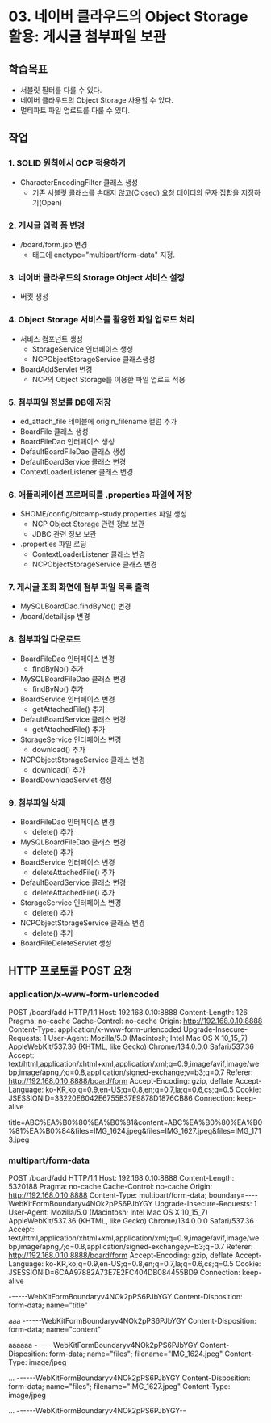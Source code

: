# 03. 네이버 클라우드의 Object Storage 활용: 게시글 첨부파일 보관

## 학습목표

- 서블릿 필터를 다룰 수 있다.
- 네이버 클라우드의 Object Storage 사용할 수 있다.
- 멀티파트 파일 업로드를 다룰 수 있다.

## 작업

### 1. SOLID 원칙에서 OCP 적용하기

- CharacterEncodingFilter 클래스 생성
  - 기존 서블릿 클래스를 손대지 않고(Closed) 요청 데이터의 문자 집합을 지정하기(Open)


### 2. 게시글 입력 폼 변경 

- /board/form.jsp 변경
  - <form> 태그에 enctype="multipart/form-data" 지정.

### 3. 네이버 클라우드의 Storage Object 서비스 설정

- 버킷 생성
  
### 4. Object Storage 서비스를 활용한 파일 업로드 처리

- 서비스 컴포넌트 생성
  - StorageService 인터페이스 생성
  - NCPObjectStorageService 클래스생성
- BoardAddServlet 변경
  - NCP의 Object Storage를 이용한 파일 업로드 적용

### 5. 첨부파일 정보를 DB에 저장

- ed_attach_file 테이블에 origin_filename 컬럼 추가
- BoardFile 클래스 생성
- BoardFileDao 인터페이스 생성
- DefaultBoardFileDao 클래스 생성
- DefaultBoardService 클래스 변경
- ContextLoaderListener 클래스 변경

### 6. 애플리케이션 프로퍼티를 .properties 파일에 저장

- $HOME/config/bitcamp-study.properties 파일 생성
  - NCP Object Storage 관련 정보 보관
  - JDBC 관련 정보 보관
- .properties 파일 로딩 
  - ContextLoaderListener 클래스 변경
  - NCPObjectStorageService 클래스 변경

### 7. 게시글 조회 화면에 첨부 파일 목록 출력

- MySQLBoardDao.findByNo() 변경
- /board/detail.jsp 변경

### 8. 첨부파일 다운로드 

- BoardFileDao 인터페이스 변경
  - findByNo() 추가
- MySQLBoardFileDao 클래스 변경
  - findByNo() 추가
- BoardService 인터페이스 변경
  - getAttachedFile() 추가
- DefaultBoardService 클래스 변경
  - getAttachedFile() 추가
- StorageService 인터페이스 변경
  - download() 추가
- NCPObjectStorageService 클래스 변경
  - download() 추가
- BoardDownloadServlet 생성

### 9. 첨부파일 삭제

- BoardFileDao 인터페이스 변경
  - delete() 추가
- MySQLBoardFileDao 클래스 변경
  - delete() 추가
- BoardService 인터페이스 변경
  - deleteAttachedFile() 추가
- DefaultBoardService 클래스 변경
  - deleteAttachedFile() 추가  
- StorageService 인터페이스 변경
  - delete() 추가
- NCPObjectStorageService 클래스 변경
  - delete() 추가
- BoardFileDeleteServlet 생성



## HTTP 프로토콜 POST 요청
### application/x-www-form-urlencoded
POST /board/add HTTP/1.1
Host: 192.168.0.10:8888
Content-Length: 126
Pragma: no-cache
Cache-Control: no-cache
Origin: http://192.168.0.10:8888
Content-Type: application/x-www-form-urlencoded
Upgrade-Insecure-Requests: 1
User-Agent: Mozilla/5.0 (Macintosh; Intel Mac OS X 10_15_7) AppleWebKit/537.36 (KHTML, like Gecko) Chrome/134.0.0.0 Safari/537.36
Accept: text/html,application/xhtml+xml,application/xml;q=0.9,image/avif,image/webp,image/apng,*/*;q=0.8,application/signed-exchange;v=b3;q=0.7
Referer: http://192.168.0.10:8888/board/form
Accept-Encoding: gzip, deflate
Accept-Language: ko-KR,ko;q=0.9,en-US;q=0.8,en;q=0.7,la;q=0.6,cs;q=0.5
Cookie: JSESSIONID=33220E6042E6755B37E9878D1876CB86
Connection: keep-alive

title=ABC%EA%B0%80%EA%B0%81&content=ABC%EA%B0%80%EA%B0%81%EA%B0%84&files=IMG_1624.jpeg&files=IMG_1627.jpeg&files=IMG_1713.jpeg

### multipart/form-data
POST /board/add HTTP/1.1
Host: 192.168.0.10:8888
Content-Length: 5320188
Pragma: no-cache
Cache-Control: no-cache
Origin: http://192.168.0.10:8888
Content-Type: multipart/form-data; boundary=----WebKitFormBoundaryv4NOk2pPS6PJbYGY
Upgrade-Insecure-Requests: 1
User-Agent: Mozilla/5.0 (Macintosh; Intel Mac OS X 10_15_7) AppleWebKit/537.36 (KHTML, like Gecko) Chrome/134.0.0.0 Safari/537.36
Accept: text/html,application/xhtml+xml,application/xml;q=0.9,image/avif,image/webp,image/apng,*/*;q=0.8,application/signed-exchange;v=b3;q=0.7
Referer: http://192.168.0.10:8888/board/form
Accept-Encoding: gzip, deflate
Accept-Language: ko-KR,ko;q=0.9,en-US;q=0.8,en;q=0.7,la;q=0.6,cs;q=0.5
Cookie: JSESSIONID=6CAA97882A73E7E2FC404DB084455BD9
Connection: keep-alive

------WebKitFormBoundaryv4NOk2pPS6PJbYGY
Content-Disposition: form-data; name="title"

aaa
------WebKitFormBoundaryv4NOk2pPS6PJbYGY
Content-Disposition: form-data; name="content"

aaaaaa
------WebKitFormBoundaryv4NOk2pPS6PJbYGY
Content-Disposition: form-data; name="files"; filename="IMG_1624.jpeg"
Content-Type: image/jpeg

...
------WebKitFormBoundaryv4NOk2pPS6PJbYGY
Content-Disposition: form-data; name="files"; filename="IMG_1627.jpeg"
Content-Type: image/jpeg

...
------WebKitFormBoundaryv4NOk2pPS6PJbYGY--